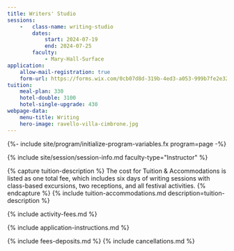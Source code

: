 ```yaml
---
title: Writers' Studio
sessions:
    -   class-name: writing-studio
        dates:
            start: 2024-07-19
            end: 2024-07-25
        faculty:
            - Mary-Hall-Surface
application:
    allow-mail-registration: true
    form-url: https://forms.wix.com/0cb07d8d-319b-4ed3-a053-999b7fe2e326:a21a3441-3b15-49bc-aee2-ca2584bdbe35
tuition:
    meal-plan: 330
    hotel-double: 3100
    hotel-single-upgrade: 430
webpage-data:
    menu-title: Writing
    hero-image: ravello-villa-cimbrone.jpg
---
```

{%- include site/program/initialize-program-variables.fx program=page -%}

<section class="standard-block" markdown="1">

{% include site/session/session-info.md faculty-type="Instructor" %}

{% capture tuition-description %}
The cost for Tuition & Accommodations is listed as one total fee, which includes six days of writing sessions with class-based excursions, two receptions, and all festival activities.
{% endcapture %}
{% include tuition-accommodations.md description=tuition-description %}

{% include activity-fees.md %}

{% include application-instructions.md %}

{% include fees-deposits.md %}
{% include cancellations.md %}

</section>